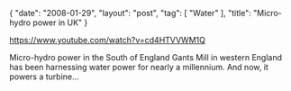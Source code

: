 {
   "date": "2008-01-29",
   "layout": "post",
   "tag": [
      "Water"
   ],
   "title": "Micro-hydro power in UK"
}

https://www.youtube.com/watch?v=cd4HTVVWM1Q 

Micro-hydro power in the South of England Gants Mill in western England has been harnessing water power for nearly a millennium. And now, it powers a turbine...